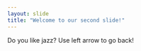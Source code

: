 ```yaml
---
layout: slide
title: "Welcome to our second slide!"
---
```

Do you like jazz?
Use left arrow to go back!
